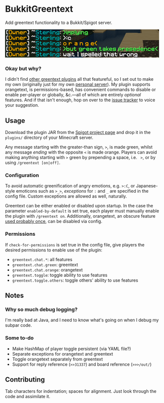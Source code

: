 BukkitGreentext
===============

Add greentext functionality to a Bukkit/Spigot server.

![Greentext usage example](example.png)

### Okay but why?

I didn't find
[other greentext plugins](https://dev.bukkit.org/projects/greentext)
all that featureful, so I set out to make my own (originally just for
my own [personal server](https://www.ssterling.net/minecraft)).
My plugin supports orangetext, is permissions-based, has convenient
commands to disable or enable per-player or globally, &amp;c.&mdash;all
of which are entirely *optional* features.
And if that isn't enough, hop on over to the
[issue tracker](https://gitlab.com/ssterling/bukkitgreentext/issues)
to voice your suggestion.

Usage
-----

Download the plugin JAR from the
[Spigot project page](https://www.spigotmc.org/resources/bukkitgreentext.55295/)
and drop it in the `plugins/` directory of your Minecraft server.

Any message starting with the greater-than sign, `>`,
is made green, whilst any message *ending* with the opposite `<`
is made orange.
Players can avoid making anything starting with `>` green by
prepending a space, i.e. ` >`, or by using `/greentext [on|off]`.


### Configuration

To avoid automatic greenification of angry emotions, e.g. `>:C`,
or Japanese-style emoticons such as `>_>`, *exceptions*
for `:` and `_` are specified in the config file.
Custom exceptions are allowed as well, naturally.

Greentext can be either enabled or disabled upon startup.
In the case the parameter `enabled-by-default` is set true,
each player must manually enable the plugin with `/greentext on`.
Additionally, orangetext, an obscure feature
[used probably once](https://www.reddit.com/r/BannedFrom4chan/comments/221co5/),
can be disabled via config.

### Permissions

If `check-for-permissions` is set true in the config file,
give players the desired permissions to enable use of the plugin:

* `greentext.chat.*`: all features
* `greentext.chat.green`: greentext
* `greentext.chat.orange`: orangetext
* `greentext.toggle`: toggle ability to use features
* `greentext.toggle.others`: toggle others' ability to use features

Notes
-----

### Why so much debug logging?

I'm really bad at Java, and I need to know what's going on
when I debug my subpar code.

### Some to-do

* Make HashMap of player toggle persistent (via YAML file?)
* Separate exceptions for orangetext and greentext
* Toggle orangetext separately from greentext
* Support for reply reference (`>>31337`) and board reference (`>>>/out/`)

Contributing
------------

Tab characters for indentation; spaces for alignment.
Just look through the code and assimilate it.

